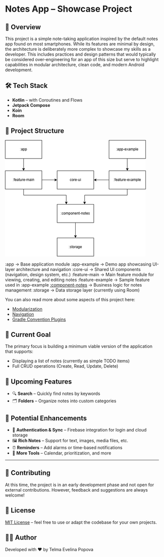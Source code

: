 # Notes App – Showcase Project

## 📘 Overview

This project is a simple note-taking application inspired by the default notes app found on most smartphones. While its features are minimal by design, the architecture is deliberately more complex to showcase my skills as a developer. This includes practices and design patterns that would typically be considered over-engineering for an app of this size but serve to highlight capabilities in modular architecture, clean code, and modern Android development.

## 🛠 Tech Stack

- **Kotlin** – with Coroutines and Flows
- **Jetpack Compose**
- **Koin**
- **Room**

## 🧭 Project Structure

![Modules Diagram](docs/modules_diagram.png)

:app               → Base application module
:app-example       → Demo app showcasing UI-layer architecture and navigation
:core-ui           → Shared UI components (navigation, design system, etc.)
:feature-main      → Main feature module for viewing, creating, and editing notes
:feature-example   → Sample feature used in :app-example
[:component-notes](docs/component_notes.md)   → Business logic for notes management
:storage           → Data storage layer (currently using Room)

You can also read more about some aspects of this project here:
- [Modularization](docs/modularization.md)
- [Navigation](docs/navigation.md)
- [Gradle Convention Plugins](docs/convention_plugins.md)

## 🎯 Current Goal

The primary focus is building a minimum viable version of the application that supports:

- Displaying a list of notes (currently as simple TODO items)
- Full CRUD operations (Create, Read, Update, Delete)

## 🧩 Upcoming Features

- 🔍 **Search** – Quickly find notes by keywords
- 🗂 **Folders** – Organize notes into custom categories

## 🌟 Potential Enhancements

- 🔐 **Authentication & Sync** – Firebase integration for login and cloud storage
- 🖼 **Rich Notes** – Support for text, images, media files, etc.
- ⏰ **Reminders** – Add alarms or time-based notifications
- 🧠 **More Tools** – Calendar, prioritization, and more

---

## 🤝 Contributing

At this time, the project is in an early development phase and not open for external contributions. However, feedback and suggestions are always welcome!

## 📄 License

[MIT License](./LICENSE) – feel free to use or adapt the codebase for your own projects.

## 🙋‍♂️ Author

Developed with ❤️ by Telma Evelina Popova
